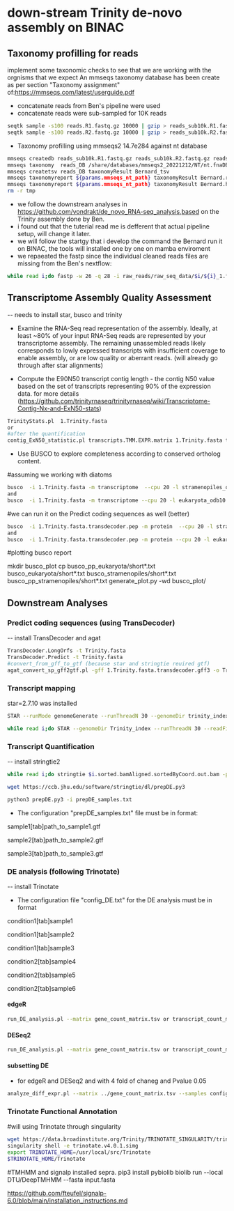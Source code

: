 # down-stream Trinity de-novo assembly on BINAC
## Taxonomy profilling for reads
implement some taxonomic checks to see that we are working with the orgnisms that we expect An mmseqs taxonomy database has been create as per section "Taxonomy assignment" of:https://mmseqs.com/latest/userguide.pdf
- concatenate reads from Ben's pipeline were used
- concatenate reads were sub-sampled for 10K reads

````bash
seqtk sample -s100 reads.R1.fastq.gz 10000 | gzip > reads_sub10k.R1.fastq.gz
seqtk sample -s100 reads.R2.fastq.gz 10000 | gzip > reads_sub10k.R2.fastq.gz
````
- Taxonomy profilling using  mmseqs2 14.7e284 against nt database

````bash
mmseqs createdb reads_sub10k.R1.fastq.gz reads_sub10k.R2.fastq.gz reads_DB --dbtype 2
mmseqs taxonomy  reads_DB /share/databases/mmseqs2_20221212/NT/nt.fnaDB taxonomyResult tmp --threads 100 -s 7.0 --search-type 2 --lca-mode 4 --orf-filter 0
mmseqs createtsv reads_DB taxonomyResult Bernard_tsv
mmseqs taxonomyreport ${params.mmseqs_nt_path} taxonomyResult Bernard.report
mmseqs taxonomyreport ${params.mmseqs_nt_path} taxonomyResult Bernard.html --report-mode 1
rm -r tmp

````


- we follow the downstream analyses in https://github.com/vondrakt/de_novo_RNA-seq_analysis,based on the Trinity assembly done by Ben. 
- i found out that the tuterial read me is defferent that actual pipeline setup, will change it later.
- we will follow the startgy that i develop the command the Bernard run it on BINAC, the tools will installed one by one on mamba enviroment 
- we repaeated the fastp since the individual cleaned reads files are missing from the Ben's nextflow:

````bash
while read i;do fastp -w 26 -q 28 -i raw_reads/raw_seq_data/$i/${i}_1.fq.gz -I raw_reads/raw_seq_data/$i/${i}_2.fq.gz -o trim_reads/${i}_1.trim.fq.gz -O trim_reads/${i}_2.trim.fq.gz && rm trim_reads/fastp.html trim_reads/$i.html;done < samples.txt
````

## Transcriptome Assembly Quality Assessment
-- needs to install star, busco and trinity

- Examine the RNA-Seq read representation of the assembly. Ideally, at least ~80% of your input RNA-Seq reads are represented by your transcriptome assembly. The remaining unassembled reads likely corresponds to lowly expressed transcripts with insufficient coverage to enable assembly, or are low quality or aberrant reads. (will already go through after star alignments)



- Compute the E90N50 transcript contig length - the contig N50 value based on the set of transcripts representing 90% of the expression data. for more details (https://github.com/trinityrnaseq/trinityrnaseq/wiki/Transcriptome-Contig-Nx-and-ExN50-stats)

````bash
TrinityStats.pl  1.Trinity.fasta
or 
#after the quantification
contig_ExN50_statistic.pl transcripts.TMM.EXPR.matrix 1.Trinity.fasta transcript | tee ExN50.transcript.stats
````

- Use BUSCO to explore completeness according to conserved ortholog content. 

#assuming we working with diatoms

````bash
busco  -i 1.Trinity.fasta -m transcriptome  --cpu 20 -l stramenopiles_odb10 -o busco_stramenopiles
and 
busco  -i 1.Trinity.fasta -m transcriptome --cpu 20 -l eukaryota_odb10 -o busco_eukaryota
````

#we can run it on the Predict coding sequences as well (better)

````bash
busco  -i 1.Trinity.fasta.transdecoder.pep -m protein  --cpu 20 -l stramenopiles_odb10 -o busco_pp_stramenopiles
and 
busco  -i 1.Trinity.fasta.transdecoder.pep -m protein --cpu 20 -l eukaryota_odb10 -o busco_pp_eukaryota
````
#plotting busco report

mkdir busco_plot
cp busco_pp_eukaryota/short*.txt busco_eukaryota/short*.txt busco_stramenopiles/short*.txt busco_pp_stramenopiles/short*.txt
generate_plot.py -wd busco_plot/

## Downstream Analyses

### Predict coding sequences (using TransDecoder)
-- install TransDecoder and agat

````bash
TransDecoder.LongOrfs -t Trinity.fasta
TransDecoder.Predict -t Trinity.fasta
#convert_from_gff_to_gtf (because star and stringtie reuired gtf)
agat_convert_sp_gff2gtf.pl -gff 1.Trinity.fasta.transdecoder.gff3 -o Trinity.fasta.transdecoder_agat.gtf
````

### Transcript mapping
star=2.7.10 was installed

````bash
STAR --runMode genomeGenerate --runThreadN 30 --genomeDir trinity_index --genomeFastaFiles Trinity.fasta --genomeSAindexNbases 10 --sjdbGTFfile Trinity.fasta.transdecoder_agat.gtf

while read i;do STAR --genomeDir Trinity_index --runThreadN 30 --readFilesIn trim_reads/${i}_1.trim.fq.gz trim_reads/${i}_2.trim.fq.gz --readFilesCommand zcat --quantMode GeneCounts --outFileNamePrefix $i --outSAMtype BAM SortedByCoordinate;done < samples.txt 
````

### Transcript Quantification
-- install stringtie2

````bash
while read i;do stringtie $i.sorted.bamAligned.sortedByCoord.out.bam -p 28 -G 1.Trinity.fasta.transdecoder_agat.gtf -e -o $i.gtf -A $i.gene_abundances.tsv;done < samples.txt

wget https://ccb.jhu.edu/software/stringtie/dl/prepDE.py3 

python3 prepDE.py3 -i prepDE_samples.txt
````
- The configuration "prepDE_samples.txt" file must be in format:

sample1[tab]path_to_sample1.gtf

sample2[tab]path_to_sample2.gtf 

sample3[tab]path_to_sample3.gtf

### DE analysis (following Trinotate)
-- install Trinotate

- The configuration file "config_DE.txt" for the DE analysis must be in format

condition1[tab]sample1

condition1[tab]sample2

condition1[tab]sample3

condition2[tab]sample4

condition2[tab]sample5

condition2[tab]sample6


#### edgeR

````bash
run_DE_analysis.pl --matrix gene_count_matrix.tsv or transcript_count_matrix.tsv --samples_file config_DE.txt --reference_sample condition? --method edgeR --output edgeR_genes/trans
````

#### DESeq2

````bash
run_DE_analysis.pl --matrix gene_count_matrix.tsv or transcript_count_matrix.tsv --samples_file config_DE.txt --reference_sample condition? --method DESeq2 --output DESeq2_genes/trans
````
#### subsetting DE

- for edgeR and DESeq2 and with 4 fold of chaneg and Pvalue 0.05 

````bash
analyze_diff_expr.pl --matrix ../gene_count_matrix.tsv --samples config_DE.txt -P 0.05 -C 2
````


### Trinotate Functional Annotation

#will using Trinotate through singularity

````bash
wget https://data.broadinstitute.org/Trinity/TRINOTATE_SINGULARITY/trinotate.v4.0.1.simg
singularity shell -e trinotate.v4.0.1.simg  
export TRINOTATE_HOME=/usr/local/src/Trinotate
$TRINOTATE_HOME/Trinotate
````
#TMHMM and  signalp installed sepra.
pip3 install pybiolib
biolib run --local DTU/DeepTMHMM --fasta input.fasta

https://github.com/fteufel/signalp-6.0/blob/main/installation_instructions.md

